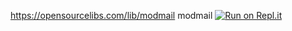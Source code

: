 https://opensourcelibs.com/lib/modmail
modmail
[![Run on Repl.it](https://repl.it/badge/github/kyb3r/modmail)](https://repl.it/github/kyb3r/modmail)
